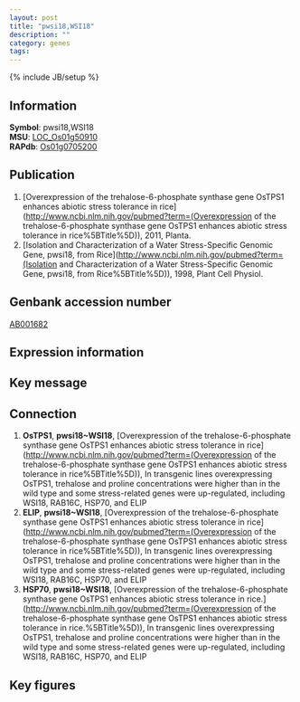 ```yaml
---
layout: post
title: "pwsi18,WSI18"
description: ""
category: genes
tags: 
---
```

{% include JB/setup %}

## Information
__Symbol__: pwsi18,WSI18  
__MSU__: [LOC_Os01g50910](http://rice.plantbiology.msu.edu/cgi-bin/ORF_infopage.cgi?orf=LOC_Os01g50910)  
__RAPdb__: [Os01g0705200](http://rapdb.dna.affrc.go.jp/viewer/gbrowse_details/irgsp1?name=Os01g0705200)  

## Publication
1. [Overexpression of the trehalose-6-phosphate synthase gene OsTPS1 enhances abiotic stress tolerance in rice](http://www.ncbi.nlm.nih.gov/pubmed?term=(Overexpression of the trehalose-6-phosphate synthase gene OsTPS1 enhances abiotic stress tolerance in rice%5BTitle%5D)), 2011, Planta.
2. [Isolation and Characterization of a Water Stress-Specific Genomic Gene, pwsi18, from Rice](http://www.ncbi.nlm.nih.gov/pubmed?term=(Isolation and Characterization of a Water Stress-Specific Genomic Gene, pwsi18, from Rice%5BTitle%5D)), 1998, Plant Cell Physiol.

## Genbank accession number
[AB001682](http://www.ncbi.nlm.nih.gov/nuccore/AB001682)

## Expression information

## Key message

## Connection
1. __OsTPS1__, __pwsi18~WSI18__, [Overexpression of the trehalose-6-phosphate synthase gene OsTPS1 enhances abiotic stress tolerance in rice](http://www.ncbi.nlm.nih.gov/pubmed?term=(Overexpression of the trehalose-6-phosphate synthase gene OsTPS1 enhances abiotic stress tolerance in rice%5BTitle%5D)),  In transgenic lines overexpressing OsTPS1, trehalose and proline concentrations were higher than in the wild type and some stress-related genes were up-regulated, including WSI18, RAB16C, HSP70, and ELIP
2. __ELIP__, __pwsi18~WSI18__, [Overexpression of the trehalose-6-phosphate synthase gene OsTPS1 enhances abiotic stress tolerance in rice](http://www.ncbi.nlm.nih.gov/pubmed?term=(Overexpression of the trehalose-6-phosphate synthase gene OsTPS1 enhances abiotic stress tolerance in rice%5BTitle%5D)),  In transgenic lines overexpressing OsTPS1, trehalose and proline concentrations were higher than in the wild type and some stress-related genes were up-regulated, including WSI18, RAB16C, HSP70, and ELIP
3. __HSP70__, __pwsi18~WSI18__, [Overexpression of the trehalose-6-phosphate synthase gene OsTPS1 enhances abiotic stress tolerance in rice.](http://www.ncbi.nlm.nih.gov/pubmed?term=(Overexpression of the trehalose-6-phosphate synthase gene OsTPS1 enhances abiotic stress tolerance in rice.%5BTitle%5D)),  In transgenic lines overexpressing OsTPS1, trehalose and proline concentrations were higher than in the wild type and some stress-related genes were up-regulated, including WSI18, RAB16C, HSP70, and ELIP

## Key figures


